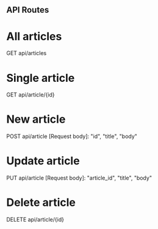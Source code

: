 ## API Routes

# All articles
GET api/articles

# Single article
GET api/article/{id}

# New article
POST api/article
[Request body]: "id", "title", "body"

# Update article
PUT api/article
[Request body]: "article_id", "title", "body"

# Delete article
DELETE api/article/{id}
